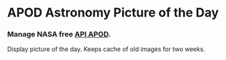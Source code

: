 # APOD Astronomy Picture of the Day

### Manage NASA free [API APOD](https://api.nasa.gov/api.html#apod).

Display picture of the day. Keeps cache of old images for two weeks.
